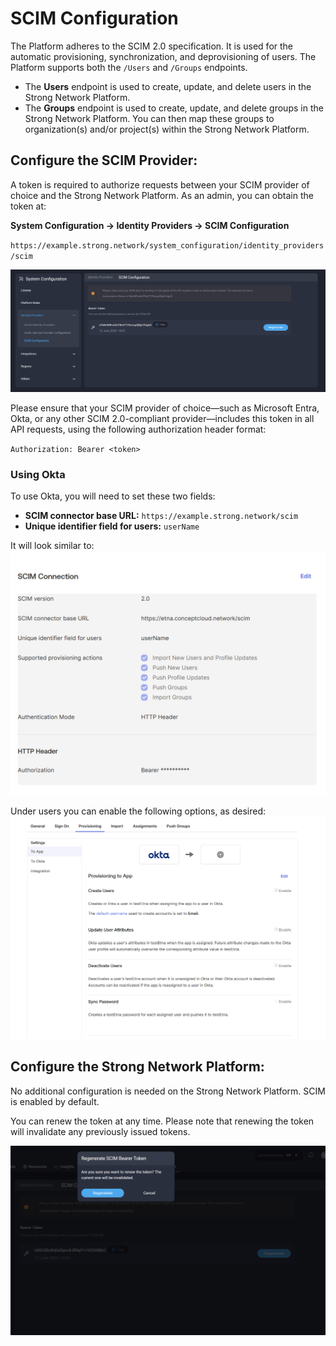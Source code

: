 # SCIM Configuration

The Platform adheres to the SCIM 2.0 specification. It is used for the automatic provisioning, synchronization, and deprovisioning of users. The Platform supports both the `/Users` and `/Groups` endpoints.

* The **Users** endpoint is used to create, update, and delete users in the Strong Network Platform.
* The **Groups** endpoint is used to create, update, and delete groups in the Strong Network Platform. You can then map these groups to organization(s) and/or project(s) within the Strong Network Platform.



## Configure the SCIM Provider:

A token is required to authorize requests between your SCIM provider of choice and the Strong Network Platform. As an admin, you can obtain the token at:

**System Configuration → Identity Providers → SCIM Configuration**

`https://example.strong.network/system_configuration/identity_providers/scim`

![SCIM Platform](../assets/images/scim_1.png)

Please ensure that your SCIM provider of choice—such as Microsoft Entra, Okta, or any other SCIM 2.0-compliant provider—includes this token in all API requests, using the following authorization header format:

`Authorization: Bearer <token>`

### Using Okta
To use Okta, you will need to set these two fields:
* **SCIM connector base URL:** `https://example.strong.network/scim`
* **Unique identifier field for users:** `userName`

It will look similar to:
![SCIM Okta Config](../assets/images/scim_okta_1.png)

Under users you can enable the following options, as desired:
![SCIM Okta Config Users](../assets/images/scim_okta_2.png)


## Configure the Strong Network Platform:

No additional configuration is needed on the Strong Network Platform. SCIM is enabled by default.

You can renew the token at any time. Please note that renewing the token will invalidate any previously issued tokens.

![SCIM Renewal](../assets/images/scim_2.png)
